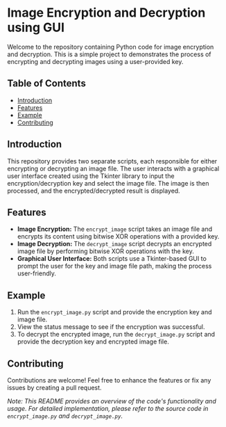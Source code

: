 # Image Encryption and Decryption using GUI

Welcome to the repository containing Python code for image encryption and decryption. This is a simple project to demonstrates the process of encrypting and decrypting images using a user-provided key.

## Table of Contents
- [Introduction](#introduction)
- [Features](#features)
- [Example](#example)
- [Contributing](#contributing)

## Introduction
This repository provides two separate scripts, each responsible for either encrypting or decrypting an image file. The user interacts with a graphical user interface created using the Tkinter library to input the encryption/decryption key and select the image file. The image is then processed, and the encrypted/decrypted result is displayed.

## Features
- **Image Encryption:** The `encrypt_image` script takes an image file and encrypts its content using bitwise XOR operations with a provided key.
- **Image Decryption:** The `decrypt_image` script decrypts an encrypted image file by performing bitwise XOR operations with the key.
- **Graphical User Interface:** Both scripts use a Tkinter-based GUI to prompt the user for the key and image file path, making the process user-friendly.


## Example
1. Run the `encrypt_image.py` script and provide the encryption key and image file.
2. View the status message to see if the encryption was successful.
3. To decrypt the encrypted image, run the `decrypt_image.py` script and provide the decryption key and encrypted image file.

## Contributing
Contributions are welcome! Feel free to enhance the features or fix any issues by creating a pull request.

*Note: This README provides an overview of the code's functionality and usage. For detailed implementation, please refer to the source code in `encrypt_image.py` and `decrypt_image.py`.*
